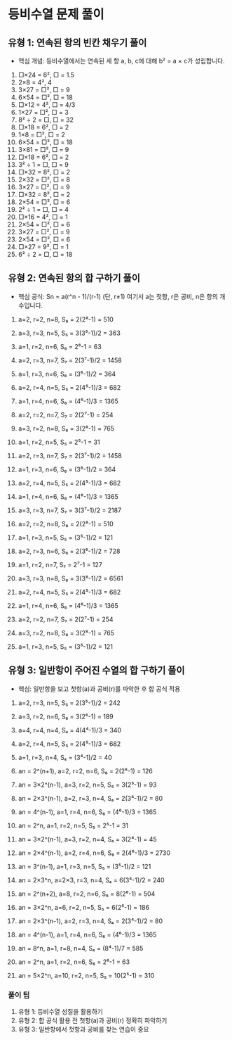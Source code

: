 # 등비수열 문제 풀이

## 유형 1: 연속된 항의 빈칸 채우기 풀이
* 핵심 개념: 등비수열에서는 연속된 세 항 a, b, c에 대해 b² = a × c가 성립합니다.

1. □×24 = 6², □ = 1.5
2. 2×8 = 4², 4
3. 3×27 = □², □ = 9
4. 6×54 = □², □ = 18
5. □×12 = 4², □ = 4/3
6. 1×27 = □², □ = 3
7. 8² ÷ 2 = □, □ = 32
8. □×18 = 6², □ = 2
9. 1×8 = □², □ = 2
10. 6×54 = □², □ = 18
11. 3×81 = □², □ = 9
12. □×18 = 6², □ = 2
13. 3² ÷ 1 = □, □ = 9
14. □×32 = 8², □ = 2
15. 2×32 = □², □ = 8
16. 3×27 = □², □ = 9
17. □×32 = 8², □ = 2
18. 2×54 = □², □ = 6
19. 2² ÷ 1 = □, □ = 4
20. □×16 = 4², □ = 1
21. 2×54 = □², □ = 6
22. 3×27 = □², □ = 9
23. 2×54 = □², □ = 6
24. □×27 = 9², □ = 1
25. 6² ÷ 2 = □, □ = 18

## 유형 2: 연속된 항의 합 구하기 풀이
* 핵심 공식: Sn = a(r^n - 1)/(r-1) (단, r≠1)
여기서 a는 첫항, r은 공비, n은 항의 개수입니다.

1. a=2, r=2, n=8, S₈ = 2(2⁸-1) = 510
2. a=3, r=3, n=5, S₅ = 3(3⁵-1)/2 = 363
3. a=1, r=2, n=6, S₆ = 2⁶-1 = 63
4. a=2, r=3, n=7, S₇ = 2(3⁷-1)/2 = 1458
5. a=1, r=3, n=6, S₆ = (3⁶-1)/2 = 364
6. a=2, r=4, n=5, S₅ = 2(4⁵-1)/3 = 682
7. a=1, r=4, n=6, S₆ = (4⁶-1)/3 = 1365
8. a=2, r=2, n=7, S₇ = 2(2⁷-1) = 254
9. a=3, r=2, n=8, S₈ = 3(2⁸-1) = 765
10. a=1, r=2, n=5, S₅ = 2⁵-1 = 31

11. a=2, r=3, n=7, S₇ = 2(3⁷-1)/2 = 1458
12. a=1, r=3, n=6, S₆ = (3⁶-1)/2 = 364
13. a=2, r=4, n=5, S₅ = 2(4⁵-1)/3 = 682
14. a=1, r=4, n=6, S₆ = (4⁶-1)/3 = 1365
15. a=3, r=3, n=7, S₇ = 3(3⁷-1)/2 = 2187
16. a=2, r=2, n=8, S₈ = 2(2⁸-1) = 510
17. a=1, r=3, n=5, S₅ = (3⁵-1)/2 = 121
18. a=2, r=3, n=6, S₆ = 2(3⁶-1)/2 = 728
19. a=1, r=2, n=7, S₇ = 2⁷-1 = 127
20. a=3, r=3, n=8, S₈ = 3(3⁸-1)/2 = 6561
21. a=2, r=4, n=5, S₅ = 2(4⁵-1)/3 = 682
22. a=1, r=4, n=6, S₆ = (4⁶-1)/3 = 1365
23. a=2, r=2, n=7, S₇ = 2(2⁷-1) = 254
24. a=3, r=2, n=8, S₈ = 3(2⁸-1) = 765
25. a=1, r=3, n=5, S₅ = (3⁵-1)/2 = 121

## 유형 3: 일반항이 주어진 수열의 합 구하기 풀이
* 핵심: 일반항을 보고 첫항(a)과 공비(r)를 파악한 후 합 공식 적용

1. a=2, r=3, n=5, S₅ = 2(3⁵-1)/2 = 242
2. a=3, r=2, n=6, S₆ = 3(2⁶-1) = 189
3. a=4, r=4, n=4, S₄ = 4(4⁴-1)/3 = 340
4. a=2, r=4, n=5, S₅ = 2(4⁵-1)/3 = 682
5. a=1, r=3, n=4, S₄ = (3⁴-1)/2 = 40

6. an = 2^(n+1), a=2, r=2, n=6, S₆ = 2(2⁶-1) = 126
7. an = 3×2^(n-1), a=3, r=2, n=5, S₅ = 3(2⁵-1) = 93
8. an = 2×3^(n-1), a=2, r=3, n=4, S₄ = 2(3⁴-1)/2 = 80
9. an = 4^(n-1), a=1, r=4, n=6, S₆ = (4⁶-1)/3 = 1365
10. an = 2^n, a=1, r=2, n=5, S₅ = 2⁵-1 = 31
11. an = 3×2^(n-1), a=3, r=2, n=4, S₄ = 3(2⁴-1) = 45
12. an = 2×4^(n-1), a=2, r=4, n=6, S₆ = 2(4⁶-1)/3 = 2730
13. an = 3^(n-1), a=1, r=3, n=5, S₅ = (3⁵-1)/2 = 121
14. an = 2×3^n, a=2×3, r=3, n=4, S₄ = 6(3⁴-1)/2 = 240
15. an = 2^(n+2), a=8, r=2, n=6, S₆ = 8(2⁶-1) = 504
16. an = 3×2^n, a=6, r=2, n=5, S₅ = 6(2⁵-1) = 186
17. an = 2×3^(n-1), a=2, r=3, n=4, S₄ = 2(3⁴-1)/2 = 80
18. an = 4^(n-1), a=1, r=4, n=6, S₆ = (4⁶-1)/3 = 1365
19. an = 8^n, a=1, r=8, n=4, S₄ = (8⁴-1)/7 = 585
20. an = 2^n, a=1, r=2, n=6, S₆ = 2⁶-1 = 63
21. an = 5×2^n, a=10, r=2, n=5, S₅ = 10(2⁵-1) = 310

### 풀이 팁
1. 유형 1: 등비수열 성질을 활용하기
2. 유형 2: 합 공식 활용 전 첫항(a)과 공비(r) 정확히 파악하기
3. 유형 3: 일반항에서 첫항과 공비를 찾는 연습이 중요